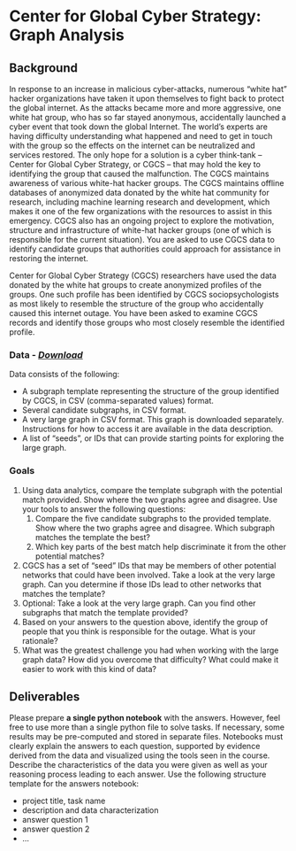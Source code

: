 # Center for Global Cyber Strategy: Graph Analysis
## Background
In response to an increase in malicious cyber-attacks, numerous “white hat” hacker organizations have taken it upon themselves to fight back to protect the global internet. As the attacks became more and more aggressive, one white hat group, who has so far stayed anonymous, accidentally launched a cyber event that took down the global Internet. The world’s experts are having difficulty understanding what happened and need to get in touch with the group so the effects on the internet can be neutralized and services restored. The only hope for a solution is a cyber think-tank – Center for Global Cyber Strategy, or CGCS – that may hold the key to identifying the group that caused the malfunction. The CGCS maintains awareness of various white-hat hacker groups. The CGCS maintains offline databases of anonymized data donated by the white hat community for research, including machine learning research and development, which makes it one of the few organizations with the resources to assist in this emergency. CGCS also has an ongoing project to explore the motivation, structure and infrastructure of white-hat hacker groups (one of which is responsible for the current situation). You are asked to use CGCS data to identify candidate groups that authorities could approach for assistance in restoring the internet.

Center for Global Cyber Strategy (CGCS) researchers have used the data donated by the white hat groups to create anonymized profiles of the groups. One such profile has been identified by CGCS sociopsychologists as most likely to resemble the structure of the group who accidentally caused this internet outage. You have been asked to examine CGCS records and identify those groups who most closely resemble the identified profile.

### Data - *[Download](https://drive.google.com/u/0/uc?export=download&confirm=BE11&id=1usvyFOpyDi0UD9OvYu2MaLbKICK8WLIa)*

Data consists of the following:

- A subgraph template representing the structure of the group identified by CGCS, in CSV (comma-separated values) format.
- Several candidate subgraphs, in CSV format.
- A very large graph in CSV format. This graph is downloaded separately. Instructions for how to access it are available in the data description.
- A list of “seeds”, or IDs that can provide starting points for exploring the large graph.


### Goals
1. Using data analytics, compare the template subgraph with the potential match provided. Show where the two graphs agree and disagree. Use your tools to answer the following questions:
    1. Compare the five candidate subgraphs to the provided template. Show where the two graphs agree and disagree. Which subgraph matches the template the best?
    2. Which key parts of the best match help discriminate it from the other potential matches?
2. CGCS has a set of “seed” IDs that may be members of other potential networks that could have been involved. Take a look at the very large graph. Can you determine if those IDs lead to other networks that matches the template? 
3. Optional: Take a look at the very large graph. Can you find other subgraphs that match the template provided? 
4. Based on your answers to the question above, identify the group of people that you think is responsible for the outage. What is your rationale? 
5. What was the greatest challenge you had when working with the large graph data? How did you overcome that difficulty? What could make it easier to work with this kind of data?

## Deliverables

Please prepare __a single python notebook__ with the answers. However, feel free to use more than a single python file to solve tasks. If necessary, some results may be pre-computed and stored in separate files. Notebooks must clearly explain the answers to each question, supported by evidence derived from the data and visualized using the tools seen in the course. Describe the characteristics of the data you were given as well as your reasoning process leading to each answer. Use the following structure template for the answers notebook:

- project title, task name
- description and data characterization 
- answer question 1
- answer question 2
- ...
